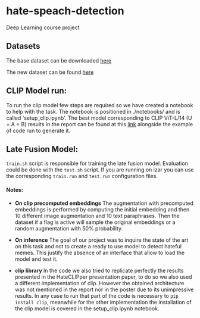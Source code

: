 # hate-speach-detection
Deep Learning course project

## Datasets
The base dataset can be downloaded [here](https://hatefulmemeschallenge.com/)

The new dataset can be found [here](https://drive.google.com/drive/folders/196jVnlt4pgWGHH3MqmYWstC_aeAFw7FM?usp=sharing)

## CLIP Model run:
To run the clip model few steps are required so we have created a notebook to help with the task. The notebook is positioned in ./notebooks/ and is called 'setup_clip.ipynb'.
The best model corresponding to CLIP ViT-L/14 (U + A + B) results in the report can be found at this [link](https://drive.google.com/drive/folders/1tvzRkZxXZvHH2XgbZa3U9GhLg_mr7TUE?usp=sharing) alongside the example of code run to generate it.

## Late Fusion Model:

`train.sh` script is responsible for training the late fusion model. Evaluation could be done with the `test.sh` script. If you are running on izar you can use the corresponding `train.run` and `test.run` configuration files.

#### Notes:

- **On clip precomputed embeddings** The augmentation with precomputed embeddings is performed by computing the initial embedding and then 10 different image augmentation and 10 text paraphrases. Then the dataset if a flag is active will sample the original embeddings or a random augmentation with 50% probability.

- **On inference** The goal of our project was to inquire the state of the art on this task and not to create a ready to use model to detect hateful memes. This justify the absence of an interface that allow to load the model and test it.

- **clip library** In the code we also tried to replicate perfectly the results presented in the HateCLIPper presentation paper, to do so we also used a different implementation of clip. However the obtained architecture was not mentioned in the report nor in the poster due to its unimpressive results. In any case to run that part of the code is necessary to `pip install clip`, meanwhile for the other implementation the installation of the clip model is covered in the setup_clip.ipynb notebook.

